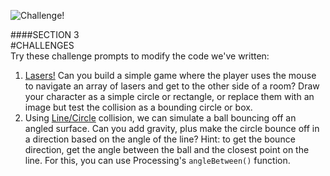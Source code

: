 ![Challenge!](images/challenge.jpg)

####SECTION 3  
#CHALLENGES  
Try these challenge prompts to modify the code we've written:

1. [Lasers!](https://www.google.com/search?q=cat+lasers&sa=X&biw=970&bih=818&tbm=isch&tbo=u&source=univ&ei=A5hXVb7mCcWwsAT0rYGoCA&ved=0CB4QsAQ) Can you build a simple game where the player uses the mouse to navigate an array of lasers and get to the other side of a room? Draw your character as a simple circle or rectangle, or replace them with an image but test the collision as a bounding circle or box.
2. Using [Line/Circle](line-circle.php) collision, we can simulate a ball bouncing off an angled surface. Can you add gravity, plus make the circle bounce off in a direction based on the angle of the line? Hint: to get the bounce direction, get the angle between the ball and the closest point on the line. For this, you can use Processing's `angleBetween()` function.
